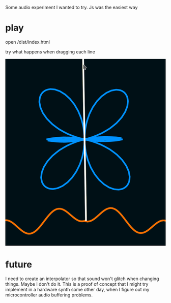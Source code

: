 Some audio experiment I wanted to try. Js was the easiest way

# play

open /dist/index.html

try what happens when dragging each line

![image](peekgif.gif)
# future

I need to create an interpolator so that sound won't glitch when changing things. Maybe I don't do it. This is a proof of concept that I might try implement in a hardware synth some other day, when I figure out my microcontroller audio buffering problems.

